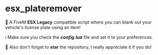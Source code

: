 # esx_plateremover
🧾 A FiveM **ESX Legacy** compatible script where you can blank out your vehicle's license plate using an item!

ℹ Make sure you check the ***config.lua*** file and set it to your preferences.

🌟 Also don't forget to **star** the repository, I really appreciate it if you do!
